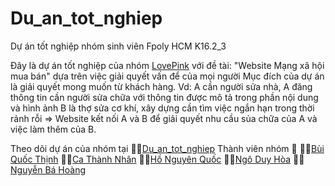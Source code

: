 # Du_an_tot_nghiep
Dự án tốt nghiệp nhóm sinh viên Fpoly HCM K16.2_3

Đây là dự án tốt nghiệp của nhóm [LovePink](https://drive.google.com/drive/u/0/folders/1d4apvXZ3-W-dNWJh2sgesXSru6p7bWTB) với đề tài: "Website Mạng xã hội mua bán" dựa trên việc giải quyết vấn để của mọi người
Mục đích của dự án là giải quyết mong muốn từ khách hàng.
  Vd: A cần người sửa nhà, A đăng thông tin cần người sửa chữa với thông tin được mô tả trong phần nội dung và hình ảnh
  B là thợ sửa cơ khí, xây dựng cần tìm việc ngắn hạn trong thời rảnh rỗi
  => Website kết nối A và B để giải quyết nhu cầu sủa chữa của A và việc làm thêm của B.

Theo dõi dự án của nhóm tại 🏳‍🌈[Du_an_tot_nghiep](https://drive.google.com/drive/u/0/folders/1d4apvXZ3-W-dNWJh2sgesXSru6p7bWTB)
Thành viên nhóm 🌠
  👨‍🔬[Bùi Quốc Thịnh](https://www.facebook.com/baegookseong)
  👨‍🔬[Ca Thành Nhân](https://www.facebook.com/cathanhnhan287)
  👨‍🔬[Hồ Nguyên Quốc](https://www.facebook.com/honguyenquoc0818)
  👨‍🔬[Ngô Duy Hòa](https://www.facebook.com/duyhoa.0202)
  👨‍🔬[Nguyễn Bá Hoàng](http://zaloapp.com/qr/p/7p6oedoxxasb)
